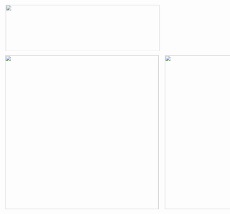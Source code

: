 <p align="center">
  <img src="https://media.discordapp.net/attachments/1371357679959670857/1371359373162578010/New_Project_84.png?ex=6822d971&is=682187f1&hm=3c7cf8f6891d2c63925e2ab066a349efa93105010b816749c928f2871df018ec&=&format=webp&quality=lossless" width = "500" height = "150">
</p>



<div style="display: flex; align-items: center;">
  <img src="https://media.discordapp.net/attachments/1371357679959670857/1371363056432582759/New_Project_90.png?ex=6822dcdf&is=68218b5f&hm=ae82b87e0062edc12a35aefae9a23ce6d034c7151cc30fba345ea6fca962b9ba&=&format=webp&quality=lossless" style="width: 500px; height: auto; margin-right: 20px;">
  <img src="https://www.icegif.com/wp-content/uploads/2023/04/icegif-1365.gif" style="width: 500px; height: auto;">
</div>
